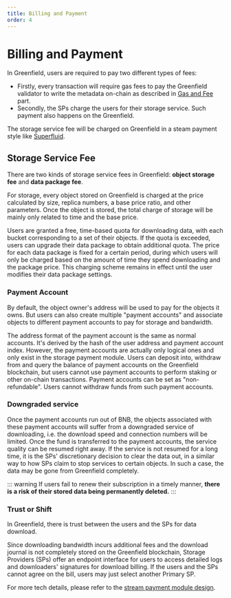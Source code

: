 ```yaml
---
title: Billing and Payment
order: 4
---
```


# Billing and Payment
In Greenfield, users are required to pay two different types of fees:
- Firstly, every transaction will require gas fees to pay the Greenfield validator to
  write the metadata on-chain as described in [Gas and Fee](gas-fees.md) part.
- Secondly, the SPs charge the users for their storage service. Such payment also happens on the Greenfield.

The storage service fee will be charged on Greenfield in a steam payment style like [Superfluid](https://docs.superfluid.finance/superfluid/protocol-overview/in-depth-overview/super-agreements/constant-flow-agreement-cfa).

## Storage Service Fee
There are two kinds of storage service fees in Greenfield: **object storage fee** and **data package fee**.

For storage, every object stored on Greenfield is charged at the price calculated by size, replica numbers, 
a base price ratio, and other parameters. Once the object is stored, the total charge of 
storage will be mainly only related to time and the base price.

Users are granted a free, time-based quota for downloading data, with each bucket corresponding to a set of their objects. If the quota is exceeded, users can upgrade their data package to obtain additional quota. The price for each data package is fixed for a certain period, during which users will only be charged based on the amount of time they spend downloading and the package price. This charging scheme remains in effect until the user modifies their data package settings.

### Payment Account
By default, the object owner's address will be used to pay for the objects it owns. 
But users can also create multiple "payment accounts" and associate objects to different payment 
accounts to pay for storage and bandwidth.

The address format of the payment account is the same as normal accounts. 
It's derived by the hash of the user address and payment account index. 
However, the payment accounts are actually only logical ones and only exist in the storage payment module. 
Users can deposit into, withdraw from and query the balance of payment accounts on the Greenfield blockchain, 
but users cannot use payment accounts to perform staking or other on-chain transactions. 
Payment accounts can be set as "non-refundable". Users cannot withdraw funds from such payment accounts.

### Downgraded service
Once the payment accounts run out of BNB, the objects associated with these payment accounts will 
suffer from a downgraded service of downloading, i.e. the download speed and connection numbers will be limited. 
Once the fund is transferred to the payment accounts, the service quality can be resumed right away. 
If the service is not resumed for a long time, it is the SPs' discretionary decision to clear the data out, 
in a similar way to how SPs claim to stop services to certain objects. In such a case, the data may be gone 
from Greenfield completely.

::: warning
If users fail to renew their subscription in a timely manner, **there is a risk of their stored data being permanently 
deleted.**
:::

### Trust or Shift
In Greenfield, there is trust between the users and the SPs for data download.

Since downloading bandwidth incurs additional fees and the download journal is not completely stored on the Greenfield blockchain, Storage Providers (SPs) offer an endpoint interface for users to access detailed logs and downloaders' signatures for download billing.
If the users and the SPs cannot agree on the bill, users may just select another Primary SP.

For more tech details, please refer to the [stream payment module design](../greenfield-blockchain/modules/billing-and-payment.md).